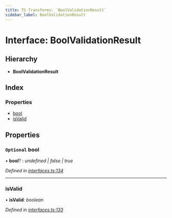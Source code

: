 ```yaml
---
title: TS Transforms: `BoolValidationResult`
sidebar_label: BoolValidationResult
---
```


# Interface: BoolValidationResult

## Hierarchy

* **BoolValidationResult**

## Index

### Properties

* [bool](boolvalidationresult.md#optional-bool)
* [isValid](boolvalidationresult.md#isvalid)

## Properties

### `Optional` bool

• **bool**? : *undefined | false | true*

*Defined in [interfaces.ts:134](https://github.com/terascope/teraslice/blob/f95bb5556/packages/ts-transforms/src/interfaces.ts#L134)*

___

###  isValid

• **isValid**: *boolean*

*Defined in [interfaces.ts:133](https://github.com/terascope/teraslice/blob/f95bb5556/packages/ts-transforms/src/interfaces.ts#L133)*
